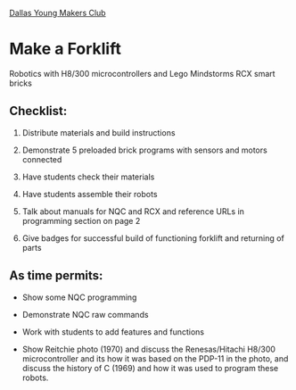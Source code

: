 [Dallas Young Makers Club](http://dallasyoungmakers.org/)

# Make a Forklift

Robotics with H8/300 microcontrollers and Lego Mindstorms RCX smart bricks

## Checklist:

1. Distribute materials and build instructions

2. Demonstrate 5 preloaded brick programs with sensors and motors connected

3. Have students check their materials

4. Have students assemble their robots

5. Talk about manuals for NQC and RCX and reference URLs in programming section on page 2

6. Give badges for successful build of functioning forklift and returning of parts


## As time permits:

* Show some NQC programming 

* Demonstrate NQC raw commands 

* Work with students to add features and functions

* Show Reitchie photo (1970) and discuss the Renesas/Hitachi H8/300 microcontroller and its how it was based on the PDP-11  in the photo, and discuss the history of C (1969) and how it was used to program these robots.

